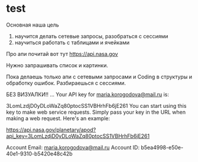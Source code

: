 # test
Основная наша цель
1) научится делать сетевые запросы, разобраться с сессиями
2) научиться работать с таблицами и ячейками

Про апи почитай вот тут https://api.nasa.gov

Нужно запрашивать список и картинки.

Пока делаешь только апи с сетевыми запросами и Coding  в структуры и обработку ошибок.
Разбираешься с сессиями.

БЕЗ ВИЗУАЛКИ!!
...
Your API key for maria.korogodova@mail.ru is:

3LomLzdjD0yDLoWaZq80ptocSS1VBHrhFb6jE261
You can start using this key to make web service requests. Simply pass your key in the URL when making a web request. Here's an example:

https://api.nasa.gov/planetary/apod?api_key=3LomLzdjD0yDLoWaZq80ptocSS1VBHrhFb6jE261

Account Email: maria.korogodova@mail.ru
Account ID: b5ea4998-e50e-40e1-9310-b5420e48c42b
